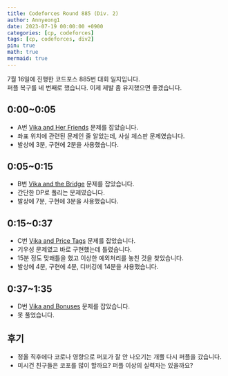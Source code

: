 ```yaml
---
title: Codeforces Round 885 (Div. 2)
author: Annyeong1
date: 2023-07-19 00:00:00 +0900
categories: [cp, codeforces]
tags: [cp, codeforces, div2]
pin: true
math: true
mermaid: true
---
```

7월 16일에 진행한 코드포스 885번 대회 일지입니다.\
퍼플 복구를 네 번째로 했습니다. 이제 제발 좀 유지했으면 좋겠습니다.
## 0:00~0:05
- A번 [Vika and Her Friends](https://codeforces.com/contest/1848/problem/A) 문제를 잡았습니다.
- 좌표 위치에 관련된 문제인 줄 알았는데, 사실 체스판 문제였습니다.
- 발상에 3분, 구현에 2분을 사용했습니다.
## 0:05~0:15
- B번 [Vika and the Bridge](https://codeforces.com/contest/1848/problem/B) 문제를 잡았습니다.
- 간단한 DP로 풀리는 문제였습니다.
- 발상에 7분, 구현에 3분을 사용했습니다.
## 0:15~0:37
- C번 [Vika and Price Tags](https://codeforces.com/contest/1848/problem/C) 문제를 잡았습니다.
- 기우성 문제였고 바로 구현했는데 틀렸습니다.
- 15분 정도 맞왜틀을 했고 이상한 예외처리를 놓친 것을 찾았습니다.
- 발상에 4분, 구현에 4분, 디버깅에 14분을 사용했습니다.
## 0:37~1:35
- D번 [Vika and Bonuses](https://codeforces.com/contest/1848/problem/D) 문제를 잡았습니다.
- 못 풀었습니다.
## 후기
- 정올 직후에다 코로나 영향으로 퍼포가 잘 안 나오기는 개뿔 다시 퍼플을 갔습니다.
- 미시건 친구들은 코포를 많이 할까요? 퍼플 이상의 실력자는 있을까요?
